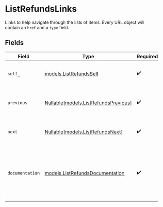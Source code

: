# ListRefundsLinks

Links to help navigate through the lists of items. Every URL object will contain an `href` and a `type` field.


## Fields

| Field                                                                                      | Type                                                                                       | Required                                                                                   | Description                                                                                |
| ------------------------------------------------------------------------------------------ | ------------------------------------------------------------------------------------------ | ------------------------------------------------------------------------------------------ | ------------------------------------------------------------------------------------------ |
| `self_`                                                                                    | [models.ListRefundsSelf](../models/listrefundsself.md)                                     | :heavy_check_mark:                                                                         | The URL to the current set of items.                                                       |
| `previous`                                                                                 | [Nullable[models.ListRefundsPrevious]](../models/listrefundsprevious.md)                   | :heavy_check_mark:                                                                         | The previous set of items, if available.                                                   |
| `next`                                                                                     | [Nullable[models.ListRefundsNext]](../models/listrefundsnext.md)                           | :heavy_check_mark:                                                                         | The next set of items, if available.                                                       |
| `documentation`                                                                            | [models.ListRefundsDocumentation](../models/listrefundsdocumentation.md)                   | :heavy_check_mark:                                                                         | In v2 endpoints, URLs are commonly represented as objects with an `href` and `type` field. |